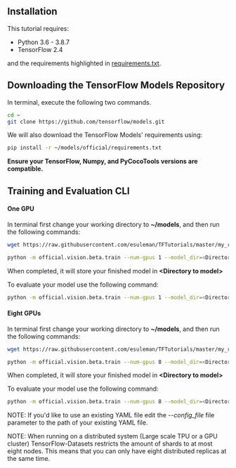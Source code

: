 ## Installation

This tutorial requires:

- Python 3.6 - 3.8.7
- TensorFlow 2.4

and the requirements highlighted in [requirements.txt](https://github.com/tensorflow/models/blob/master/official/requirements.txt).

## Downloading the TensorFlow Models Repository

In terminal, execute the following two commands. 

```bash
cd ~
git clone https://github.com/tensorflow/models.git
```

We will also download the TensorFlow Models' requirements using:

```bash
pip install -r ~/models/official/requirements.txt
```

**Ensure your TensorFlow, Numpy, and PyCocoTools versions are compatible.**

## Training and Evaluation CLI

#### One GPU

In terminal first change your working directory to **~/models**, and then run the following commands:

```bash
wget https://raw.githubusercontent.com/esuleman/TFTutorials/master/my_retinanet_one_gpu.yaml

python -m official.vision.beta.train --num-gpus 1 --model_dir=<Directory to model> --mode=train_eval --experiment=retinanet_resnetfpn_coco --config_file="my_retinanet_one_gpu.yaml"
```

When completed, it will store your finished model in **\<Directory to model\>**

To evaluate your model use the following command:

```bash
python -m official.vision.beta.train --num-gpus 1 --model_dir=<Directory to model> --mode=eval --experiment=retinanet_resnetfpn_coco --config_file="my_retinanet_one_gpu.yaml"
```

#### Eight GPUs

In terminal first change your working directory to **~/models**, and then run the following commands:

```bash
wget https://raw.githubusercontent.com/esuleman/TFTutorials/master/my_retinanet_eight_gpus.yaml

python -m official.vision.beta.train --num-gpus 8 --model_dir=<Directory to model> --mode=train_eval --experiment=retinanet_resnetfpn_coco --config_file="my_retinanet_eight_gpus.yaml"
```

When completed, it will store your finished model in **\<Directory to model\>**

To evaluate your model use the following command:

```bash
python -m official.vision.beta.train --num-gpus 8 --model_dir=<Directory to model> --mode=eval --experiment=retinanet_resnetfpn_coco --config_file="my_retinanet_eight_gps.yaml"
```

NOTE: If you'd like to use an existing YAML file edit the *--config_file* file parameter to the path of your existing YAML file.


NOTE: When running on a distributed system (Large scale TPU or a GPU cluster) TensorFlow-Datasets restricts the amount of shards to at most eight nodes. This means that you can only have eight distributed replicas at the same time.

